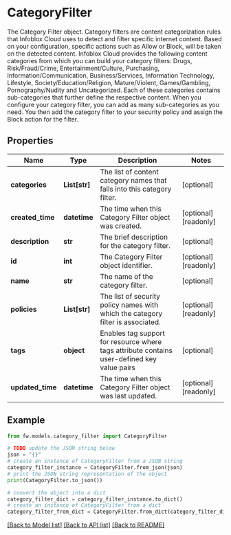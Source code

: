 # CategoryFilter

The Category Filter object.  Category filters are content categorization rules that Infoblox Cloud uses to detect and filter specific internet content. Based on your configuration, specific actions such as Allow or Block, will be taken on the detected content. Infoblox Cloud provides the following content categories from which you can build your category filters: Drugs, Risk/Fraud/Crime, Entertainment/Culture, Purchasing, Information/Communication, Business/Services, Information Technology, Lifestyle, Society/Education/Religion, Mature/Violent, Games/Gambling, Pornography/Nudity and Uncategorized. Each of these categories contains sub-categories that further define the respective content. When you configure your category filter, you can add as many sub-categories as you need. You then add the category filter to your security policy and assign the Block action for the filter.

## Properties

Name | Type | Description | Notes
------------ | ------------- | ------------- | -------------
**categories** | **List[str]** | The list of content category names that falls into this category filter. | [optional] 
**created_time** | **datetime** | The time when this Category Filter object was created. | [optional] [readonly] 
**description** | **str** | The brief description for the category filter. | [optional] 
**id** | **int** | The Category Filter object identifier. | [optional] [readonly] 
**name** | **str** | The name of the category filter. | [optional] 
**policies** | **List[str]** | The list of security policy names with which the category filter is associated. | [optional] [readonly] 
**tags** | **object** | Enables tag support for resource where tags attribute contains user-defined key value pairs | [optional] 
**updated_time** | **datetime** | The time when this Category Filter object was last updated. | [optional] [readonly] 

## Example

```python
from fw.models.category_filter import CategoryFilter

# TODO update the JSON string below
json = "{}"
# create an instance of CategoryFilter from a JSON string
category_filter_instance = CategoryFilter.from_json(json)
# print the JSON string representation of the object
print(CategoryFilter.to_json())

# convert the object into a dict
category_filter_dict = category_filter_instance.to_dict()
# create an instance of CategoryFilter from a dict
category_filter_from_dict = CategoryFilter.from_dict(category_filter_dict)
```
[[Back to Model list]](../README.md#documentation-for-models) [[Back to API list]](../README.md#documentation-for-api-endpoints) [[Back to README]](../README.md)


